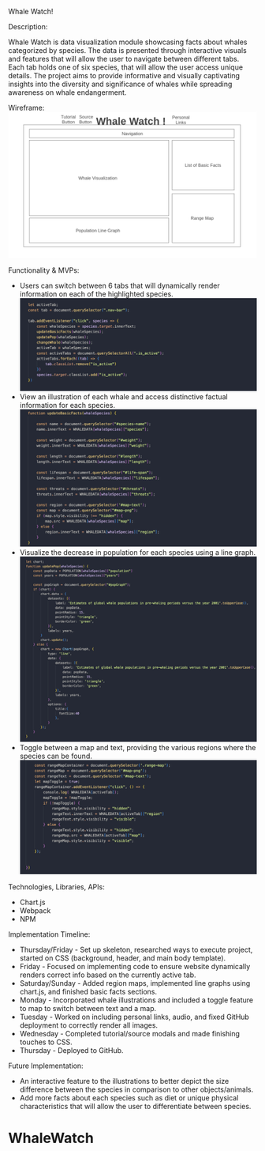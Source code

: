 Whale Watch!

Description: 

Whale Watch is data visualization module showcasing facts about whales categorized by species. The data is presented through interactive visuals and features that will allow the user to navigate between different tabs. Each tab holds one of six species, that will allow the user access unique details. The project aims to provide informative and visually captivating insights into the diversity and significance of whales while spreading awareness on whale endangerment.

Wireframe:
![Alt text](wireframe.png)

Functionality & MVPs:

* Users can switch between 6 tabs that will dynamically render information on each of the highlighted species.
![Alt text](./assets/images/code-nav.png)
* View an illustration of each whale and access distinctive factual information for each species.
![Alt text](./assets/images/code-facts.png)
* Visualize the decrease in population for each species using a line graph.
![Alt text](./assets/images/code-chartjs.png)
* Toggle between a map and text, providing the various regions where the species can be found.
![Alt text](./assets/images/code-map.png)

Technologies, Libraries, APIs:

* Chart.js
* Webpack
* NPM

Implementation Timeline:

* Thursday/Friday - Set up skeleton, researched ways to execute project, started on CSS (background, header, and main body template).
* Friday - Focused on implementing code to ensure website dynamically renders correct info based on the currently active tab.
* Saturday/Sunday - Added region maps, implemented line graphs using chart.js, and finished basic facts sections.
* Monday - Incorporated whale illustrations and included a toggle feature to map to switch between text and a map. 
* Tuesday - Worked on including personal links, audio, and fixed GitHub deployment to correctly render all images.
* Wednesday - Completed tutorial/source modals and made finishing touches to CSS.
* Thursday - Deployed to GitHub.


Future Implementation:

* An interactive feature to the illustrations to better depict the size difference between the species in comparison to other objects/animals. 
* Add more facts about each species such as diet or unique physical characteristics that will allow the user to differentiate between species.







# WhaleWatch
